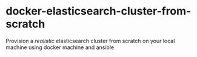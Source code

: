 # docker-elasticsearch-cluster-from-scratch
Provision a *realistic* elasticsearch cluster from scratch on your local machine using docker machine and ansible
